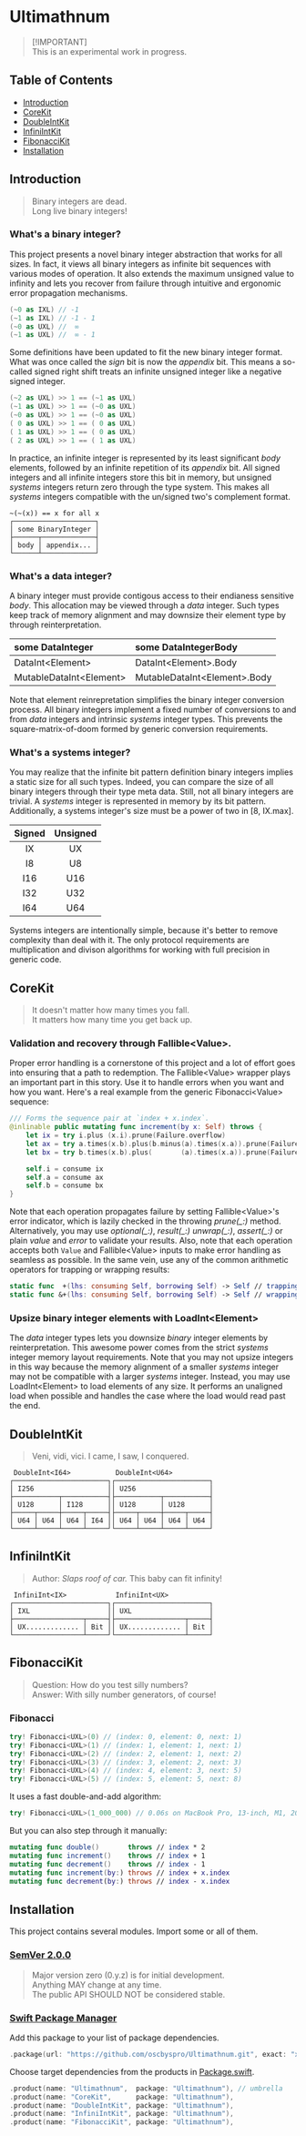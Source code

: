 # Ultimathnum

> [!IMPORTANT]\
> This is an experimental work in progress.

## Table of Contents

* [Introduction](#introduction)
* [CoreKit](#corekit)
* [DoubleIntKit](#doubleintkit)
* [InfiniIntKit](#infiniintkit)
* [FibonacciKit](#fibonaccikit)
* [Installation](#installation)

<a name="introduction"/>

## Introduction

> Binary integers are dead.\
> Long live binary integers!

### What's a binary integer?

This project presents a novel binary integer abstraction that works for all sizes.
In fact, it views all binary integers as infinite bit sequences with various modes of operation.
It also extends the maximum unsigned value to infinity and lets you recover from failure through 
intuitive and ergonomic error propagation mechanisms.

```swift
(~0 as IXL) // -1
(~1 as IXL) // -1 - 1
(~0 as UXL) //  ∞
(~1 as UXL) //  ∞ - 1
```

Some definitions have been updated to fit the new binary integer format. What was once called
the *sign* bit is now the *appendix* bit. This means a so-called signed right shift treats an 
infinite unsigned integer like a negative signed integer.

```swift
(~2 as UXL) >> 1 == (~1 as UXL)
(~1 as UXL) >> 1 == (~0 as UXL)
(~0 as UXL) >> 1 == (~0 as UXL)
( 0 as UXL) >> 1 == ( 0 as UXL)
( 1 as UXL) >> 1 == ( 0 as UXL)
( 2 as UXL) >> 1 == ( 1 as UXL)
```

In practice, an infinite integer is represented by its least significant *body* elements,
followed by an infinite repetition of its *appendix* bit. All signed integers and all infinite 
integers store this bit in memory, but unsigned *systems* integers return zero through the 
type system. This makes all *systems* integers compatible with the un/signed two's complement format.

```
~(~(x)) == x for all x
┌────────────────────┐
│ some BinaryInteger │
├──────┬─────────────┤
│ body │ appendix... │
└──────┴─────────────┘
```

### What's a data integer?

A binary integer must provide contigous access to their endianess sensitive *body*. This
allocation may be viewed through a *data* integer. Such types keep track of memory alignment 
and may downsize their element type by through reinterpretation.

| some DataInteger           | some DataIntegerBody           |
|:---------------------------|:-------------------------------|
| DataInt\<Element\>         | DataInt\<Element\>.Body        |
| MutableDataInt\<Element\>  | MutableDataInt\<Element\>.Body |

Note that element reinrepretation simplifies the binary integer conversion process. All 
binary integers implement a fixed number of conversions to and from *data* integers and 
intrinsic *systems* integer types. This prevents the square-matrix-of-doom formed by generic 
conversion requirements. 

### What's a systems integer?

You may realize that the infinite bit pattern definition binary integers implies a static size
for all such types. Indeed, you can compare the size of all binary integers through their type
meta data. Still, not all binary integers are trivial. A *systems* integer is represented in memory
by its bit pattern. Additionally, a systems integer's size must be a power of two in [8, IX.max].

| Signed | Unsigned |
|:------:|:--------:|
| IX     | UX       |
| I8     | U8       |
| I16    | U16      |
| I32    | U32      |
| I64    | U64      |

Systems integers are intentionally simple, because it's better to remove complexity than deal
with it. The only protocol requirements are multiplication and divison algorithms for working
with full precision in generic code.

<a name="corekit"/>

## CoreKit

> It doesn't matter how many times you fall.\
> It matters how many time you get back up.

### Validation and recovery through Fallible\<Value\>.

Proper error handling is a cornerstone of this project and a lot of effort goes into ensuring
that a path to redemption. The Fallible\<Value\> wrapper plays an important part in this story.
Use it to handle errors when you want and how you want. Here's a real example from the generic 
Fibonacci\<Value\> sequence:

```swift
/// Forms the sequence pair at `index + x.index`.
@inlinable public mutating func increment(by x: Self) throws {
    let ix = try i.plus (x.i).prune(Failure.overflow)
    let ax = try a.times(x.b).plus(b.minus(a).times(x.a)).prune(Failure.overflow)
    let bx = try b.times(x.b).plus(       (a).times(x.a)).prune(Failure.overflow)

    self.i = consume ix
    self.a = consume ax
    self.b = consume bx
}
```

Note that each operation propagates failure by setting Fallible\<Value\>'s error indicator, which is 
lazily checked in the throwing *prune(\_:)* method. Alternatively, you may use *optional(\_:)*, *result(\_:)*
*unwrap(\_:)*, *assert(\_:)* or plain *value* and *error* to validate your results. Also, note that each
operation accepts both `Value` and Fallible\<Value\> inputs to make error handling as seamless as possible.
In the same vein, use any of the common arithmetic operators for trapping or wrapping results:

```swift
static func  +(lhs: consuming Self, borrowing Self) -> Self // trapping
static func &+(lhs: consuming Self, borrowing Self) -> Self // wrapping
```

### Upsize binary integer elements with LoadInt\<Element\>

The *data* integer types lets you downsize *binary* integer elements by reinterpretation. This awesome power 
comes from the strict *systems* integer memory layout requirements. Note that you may not upsize integers in 
this way because the memory alignment of a smaller *systems* integer may not be compatible with a larger *systems* 
integer. Instead, you may use LoadInt\<Element\> to load elements of any size. It performs an unaligned load when
possible and handles the case where the load would read past the end.

<a name="doubleintkit"/>

## DoubleIntKit

> Veni, vidi, vici. I came, I saw, I conquered.

```
 DoubleInt<I64>           DoubleInt<U64>
┌───────────────────────┐┌───────────────────────┐
│ I256                  ││ U256                  │
├───────────┬───────────┤├───────────┬───────────┤
│ U128      │ I128      ││ U128      │ U128      │
├─────┬─────┼─────┬─────┤├─────┬─────┼─────┬─────┤
│ U64 │ U64 │ U64 │ I64 ││ U64 │ U64 │ U64 │ U64 │
└─────┴─────┴─────┴─────┘└─────┴─────┴─────┴─────┘
```

<a name="infiniintkit"/>

## InfiniIntKit

> Author: *Slaps roof of car.* This baby can fit infinity!

```
 InfiniInt<IX>            InfiniInt<UX>
┌───────────────────────┐┌───────────────────────┐
│ IXL                   ││ UXL                   │
├─────────────────┬─────┤├─────────────────┬─────┤
│ UX............. │ Bit ││ UX............. │ Bit │
└─────────────────┴─────┘└─────────────────┴─────┘
```

<a name="fibonaccikit"/>

## FibonacciKit

> Question: How do you test silly numbers?\
> Answer: With silly number generators, of course!

### Fibonacci

```swift
try! Fibonacci<UXL>(0) // (index: 0, element: 0, next: 1)
try! Fibonacci<UXL>(1) // (index: 1, element: 1, next: 1)
try! Fibonacci<UXL>(2) // (index: 2, element: 1, next: 2)
try! Fibonacci<UXL>(3) // (index: 3, element: 2, next: 3)
try! Fibonacci<UXL>(4) // (index: 4, element: 3, next: 5)
try! Fibonacci<UXL>(5) // (index: 5, element: 5, next: 8)
```

It uses a fast double-and-add algorithm:

```swift
try! Fibonacci<UXL>(1_000_000) // 0.06s on MacBook Pro, 13-inch, M1, 2020
```

But you can also step through it manually:

```swift
mutating func double()       throws // index * 2
mutating func increment()    throws // index + 1
mutating func decrement()    throws // index - 1
mutating func increment(by:) throws // index + x.index
mutating func decrement(by:) throws // index - x.index
```

<a name="installation"/>

## Installation

This project contains several modules. Import some or all of them.

### [SemVer 2.0.0](https://semver.org)

> Major version zero (0.y.z) is for initial development.\
> Anything MAY change at any time.\
> The public API SHOULD NOT be considered stable.

### [Swift Package Manager](https://swift.org/package-manager)

Add this package to your list of package dependencies.

```swift
.package(url: "https://github.com/oscbyspro/Ultimathnum.git", exact: "x.y.z"),
```

Choose target dependencies from the products in [Package.swift](Package.swift).

```swift
.product(name: "Ultimathnum",  package: "Ultimathnum"), // umbrella
.product(name: "CoreKit",      package: "Ultimathnum"),
.product(name: "DoubleIntKit", package: "Ultimathnum"),
.product(name: "InfiniIntKit", package: "Ultimathnum"),
.product(name: "FibonacciKit", package: "Ultimathnum"),
```
